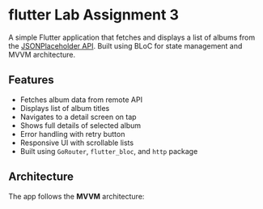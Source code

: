 # flutter Lab Assignment 3

A simple Flutter application that fetches and displays a list of albums from the [JSONPlaceholder API](https://jsonplaceholder.typicode.com/). Built using BLoC for state management and MVVM architecture.

## Features

- Fetches album data from remote API
- Displays list of album titles
- Navigates to a detail screen on tap
- Shows full details of selected album
- Error handling with retry button
- Responsive UI with scrollable lists
- Built using `GoRouter`, `flutter_bloc`, and `http` package

## Architecture

The app follows the **MVVM** architecture:


